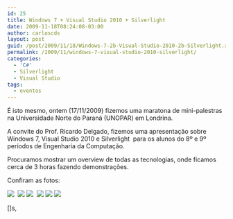 ```yaml
---
id: 25
title: Windows 7 + Visual Studio 2010 + Silverlight
date: 2009-11-18T08:24:08-03:00
author: carloscds
layout: post
guid: /post/2009/11/18/Windows-7-2b-Visual-Studio-2010-2b-Silverlight.aspx
permalink: /2009/11/windows-7-visual-studio-2010-silverlight/
categories:
  - 'C#'
  - Silverlight
  - Visual Studio
tags:
  - eventos
---
```

É isto mesmo, ontem (17/11/2009) fizemos uma maratona de mini-palestras na Universidade Norte do Paraná (UNOPAR) em Londrina.

A convite do Prof. Ricardo Delgado, fizemos uma apresentação sobre Windows 7, Visual Studio 2010 e Silverlight  para os alunos do 8º e 9º períodos de Engenharia da Computação.

Procuramos mostrar um overview de todas as tecnologias, onde ficamos cerca de 3 horas fazendo demonstrações.

Confiram as fotos:

![](/wp-content/uploads/DSC01636.jpg) 
![](/wp-content/uploads/DSC01640.jpg) 
![](/wp-content/uploads/DSC01642.jpg) 
![](/wp-content/uploads/DSC01643.jpg) 
![](/wp-content/uploads/DSC01645.jpg) 
![](/wp-content/uploads/DSC01647.jpg)

[]s,